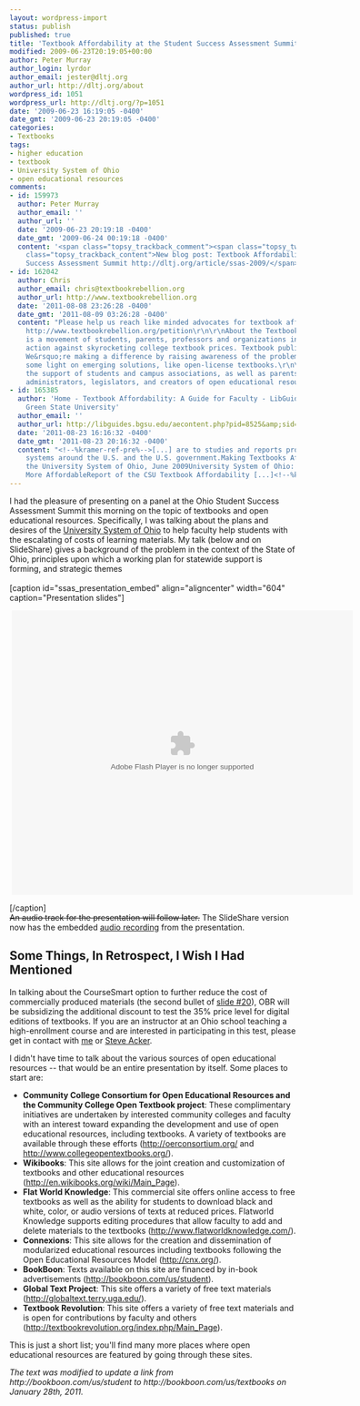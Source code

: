 ```yaml
---
layout: wordpress-import
status: publish
published: true
title: 'Textbook Affordability at the Student Success Assessment Summit'
modified: 2009-06-23T20:19:05+00:00
author: Peter Murray
author_login: lyrdor
author_email: jester@dltj.org
author_url: http://dltj.org/about
wordpress_id: 1051
wordpress_url: http://dltj.org/?p=1051
date: '2009-06-23 16:19:05 -0400'
date_gmt: '2009-06-23 20:19:05 -0400'
categories:
- Textbooks
tags:
- higher education
- textbook
- University System of Ohio
- open educational resources
comments:
- id: 159973
  author: Peter Murray
  author_email: ''
  author_url: ''
  date: '2009-06-23 20:19:18 -0400'
  date_gmt: '2009-06-24 00:19:18 -0400'
  content: '<span class="topsy_trackback_comment"><span class="topsy_twitter_username"><span
    class="topsy_trackback_content">New blog post: Textbook Affordability at the Student
    Success Assessment Summit http://dltj.org/article/ssas-2009/</span></span>'
- id: 162042
  author: Chris
  author_email: chris@textbookrebellion.org
  author_url: http://www.textbookrebellion.org
  date: '2011-08-08 23:26:28 -0400'
  date_gmt: '2011-08-09 03:26:28 -0400'
  content: "Please help us reach like minded advocates for textbook affordability.
    http://www.textbookrebellion.org/petition\r\n\r\nAbout the Textbook Rebellion:\r\n\r\nTextbookRebellion.org
    is a movement of students, parents, professors and organizations inspired to take
    action against skyrocketing college textbook prices. Textbook publishing is broken.
    We&rsquo;re making a difference by raising awareness of the problem and shining
    some light on emerging solutions, like open-license textbooks.\r\n\r\nWe enlist
    the support of students and campus associations, as well as parents, faculty,
    administrators, legislators, and creators of open educational resources."
- id: 165385
  author: 'Home - Textbook Affordability: A Guide for Faculty - LibGuides at Bowling
    Green State University'
  author_email: ''
  author_url: http://libguides.bgsu.edu/aecontent.php?pid=8525&amp;sid=54583
  date: '2011-08-23 16:16:32 -0400'
  date_gmt: '2011-08-23 20:16:32 -0400'
  content: "<!--%kramer-ref-pre%-->[...] are to studies and reports produced by university
    systems around the U.S. and the U.S. government.Making Textbooks Affordable for
    the University System of Ohio, June 2009University System of Ohio: Making Textbooks
    More AffordableReport of the CSU Textbook Affordability [...]<!--%kramer-ref-post%-->"
---
```

<p>I had the pleasure of presenting on a panel at the Ohio Student Success Assessment Summit this morning on the topic of textbooks and open educational resources.  Specifically, I was talking about the plans and desires of the <a href="http://www.uso.edu/" title="University System of Ohio homepage" rel="homepage">University System of Ohio</a> to help faculty help students with the escalating of costs of learning materials.  My talk (below and on SlideShare) gives a background of the problem in the context of the State of Ohio, principles upon which a working plan for statewide support is forming, and strategic themes<br />
<!--more--><br />
[caption id="ssas_presentation_embed" align="aligncenter" width="604" caption="Presentation slides"]
<div style="width:600px;text-align:left;margin-left:4px" id="__ss_1627565"><object style="margin:0px" width="600" height="500"><param name="movie" value="http://static.slidesharecdn.com/swf/ssplayer2.swf?doc=200906studentsuccesssummit-090623142941-phpapp02&stripped_title=making-textbooks-affordable-for-the-university-system-of-ohio" /><param name="allowFullScreen" value="true"/><param name="allowScriptAccess" value="always"/><embed src="http://static.slidesharecdn.com/swf/ssplayer2.swf?doc=200906studentsuccesssummit-090623142941-phpapp02&stripped_title=making-textbooks-affordable-for-the-university-system-of-ohio" type="application/x-shockwave-flash" allowscriptaccess="always" allowfullscreen="true" width="600" height="500"/></object></div>
<p>[/caption]<br />
<del datetime="2009-10-07T00:35:12+00:00">An audio track for the presentation will follow later.</del> The SlideShare version now has the embedded <a href="/wp-content/uploads/2009/06/PMurray-ssas-2009.mp3" title="Recorded audio from presentation in MP3 format">audio recording</a> from the presentation.</p>
<h2>Some Things, In Retrospect, I Wish I Had Mentioned</h2>
<p>In talking about the CourseSmart option to further reduce the cost of commercially produced materials (the second bullet of <a href="http://www.slideshare.net/DataGazetteer/making-textbooks-affordable-for-the-university-system-of-ohio/23" title="http://www.slideshare.net/DataGazetteer/making-textbooks-affordable-for-the-university-system-of-ohio/23">slide #20</a>), OBR will be subsidizing the additional discount to test the 35% price level for digital editions of textbooks.  If you are an instructor at an Ohio school teaching a high-enrollment course and are interested in participating in this test, please get in contact with <a href="/contact">me</a> or <a href="http://telr.osu.edu/acker/Acker_vita/pages/professional_experience.htm" title="Steve Acker Vita">Steve Acker</a>.</p>
<p>I didn't have time to talk about the various sources of open educational resources -- that would be an entire presentation by itself.  Some places to start are:</p>
<ul type="disc">
<li><b>Community College Consortium for Open Educational Resources and the Community College Open Textbook project</b>:  These complimentary initiatives are undertaken by interested community colleges and faculty with an interest toward expanding the development and use of open educational resources, including textbooks.  A variety of textbooks are available through these efforts (<a href="http://oerconsortium.org/" title="Community College Consortium for Open Educational Resources">http://oerconsortium.org/</a> and <a href="http://www.collegeopentextbooks.org/" title="Community College Open Textbook Project homepage">http://www.collegeopentextbooks.org/</a>).</li>
<li><b>Wikibooks</b>:  This site allows for the joint creation and customization of textbooks and other educational resources (<a href="http://en.wikibooks.org/wiki/Main_Page" title="Wikibooks">http://en.wikibooks.org/wiki/Main_Page</a>).</li>
<li><b>Flat World Knowledge</b>:  This commercial site offers online access to free textbooks as well as the ability for students to download black and white, color, or audio versions of texts at reduced prices. Flatworld Knowledge supports editing procedures that allow faculty to add and delete materials to the textbooks (<a href="http://www.flatworldknowledge.com/" title="Flat World Knowledge">http://www.flatworldknowledge.com/</a>).</li>
<li><b>Connexions</b>:  This site allows for the creation and dissemination of modularized educational resources including textbooks following the Open Educational Resources Model (<a href="http://cnx.org/" title="Connexions homeage">http://cnx.org/</a>).</li>
<li><b>BookBoon</b>:  Texts available on this site are financed by in-book advertisements (<a href="http://bookboon.com/us/textbooks" title="BookBoon homepage">http://bookboon.com/us/student</a>).</li>
<li><b>Global Text Project</b>:  This site offers a variety of free text materials (<a href="http://globaltext.terry.uga.edu/" title="Global Text Project">http://globaltext.terry.uga.edu/</a>).</li>
<li><b>Textbook Revolution</b>:  This site offers a variety of free text materials and is open for contributions by faculty and others  (<a href="http://textbookrevolution.org/index.php/Main_Page" title="Textbook Revolution">http://textbookrevolution.org/index.php/Main_Page</a>).</li>
</ul>
<p>This is just a short list; you'll find many more places where open educational resources are featured by going through these sites.
<p style="padding:0;margin:0;font-style:italic;">The text was modified to update a link from http://bookboon.com/us/student to http://bookboon.com/us/textbooks on January 28th, 2011.</p>

